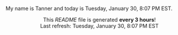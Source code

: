 My name is Tanner and today is Tuesday, January 30, 8:07 PM EST.

<p align="center">This <i>README</i> file is generated <b>every 3 hours</b>!</br>Last refresh: Tuesday, January 30, 8:07 PM EST<br /></p>

